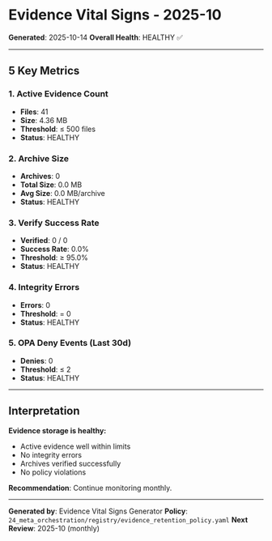 # Evidence Vital Signs - 2025-10

**Generated**: 2025-10-14
**Overall Health**: HEALTHY ✅

---

## 5 Key Metrics

### 1. Active Evidence Count
- **Files**: 41
- **Size**: 4.36 MB
- **Threshold**: ≤ 500 files
- **Status**: HEALTHY

### 2. Archive Size
- **Archives**: 0
- **Total Size**: 0.0 MB
- **Avg Size**: 0.0 MB/archive
- **Status**: HEALTHY

### 3. Verify Success Rate
- **Verified**: 0 / 0
- **Success Rate**: 0.0%
- **Threshold**: ≥ 95.0%
- **Status**: HEALTHY

### 4. Integrity Errors
- **Errors**: 0
- **Threshold**: = 0
- **Status**: HEALTHY

### 5. OPA Deny Events (Last 30d)
- **Denies**: 0
- **Threshold**: ≤ 2
- **Status**: HEALTHY

---

## Interpretation

**Evidence storage is healthy:**
- Active evidence well within limits
- No integrity errors
- Archives verified successfully
- No policy violations

**Recommendation**: Continue monitoring monthly.

---

**Generated by**: Evidence Vital Signs Generator
**Policy**: `24_meta_orchestration/registry/evidence_retention_policy.yaml`
**Next Review**: 2025-10 (monthly)
